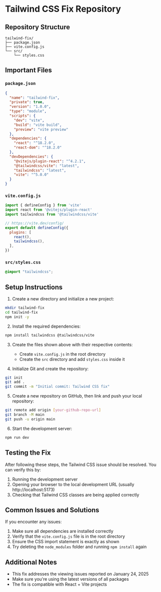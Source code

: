 # Tailwind CSS Fix Repository

## Repository Structure
```
tailwind-fix/
├── package.json
├── vite.config.js
└── src/
    └── styles.css
```

## Important Files

### `package.json`
```json
{
  "name": "tailwind-fix",
  "private": true,
  "version": "1.0.0",
  "type": "module",
  "scripts": {
    "dev": "vite",
    "build": "vite build",
    "preview": "vite preview"
  },
  "dependencies": {
    "react": "^18.2.0",
    "react-dom": "^18.2.0"
  },
  "devDependencies": {
    "@vitejs/plugin-react": "^4.2.1",
    "@tailwindcss/vite": "latest",
    "tailwindcss": "latest",
    "vite": "^5.0.0"
  }
}
```

### `vite.config.js`
```javascript
import { defineConfig } from 'vite'
import react from '@vitejs/plugin-react'
import tailwindcss from '@tailwindcss/vite'

// https://vite.dev/config/
export default defineConfig({
  plugins: [
    react(),
    tailwindcss(),
  ],
})
```

### `src/styles.css`
```css
@import "tailwindcss";
```

## Setup Instructions

1. Create a new directory and initialize a new project:
```bash
mkdir tailwind-fix
cd tailwind-fix
npm init -y
```

2. Install the required dependencies:
```bash
npm install tailwindcss @tailwindcss/vite
```

3. Create the files shown above with their respective contents:
   - Create `vite.config.js` in the root directory
   - Create the `src` directory and add `styles.css` inside it

4. Initialize Git and create the repository:
```bash
git init
git add .
git commit -m "Initial commit: Tailwind CSS fix"
```

5. Create a new repository on GitHub, then link and push your local repository:
```bash
git remote add origin [your-github-repo-url]
git branch -M main
git push -u origin main
```

6. Start the development server:
```bash
npm run dev
```

## Testing the Fix
After following these steps, the Tailwind CSS issue should be resolved. You can verify this by:
1. Running the development server
2. Opening your browser to the local development URL (usually http://localhost:5173)
3. Checking that Tailwind CSS classes are being applied correctly

## Common Issues and Solutions
If you encounter any issues:
1. Make sure all dependencies are installed correctly
2. Verify that the `vite.config.js` file is in the root directory
3. Ensure the CSS import statement is exactly as shown
4. Try deleting the `node_modules` folder and running `npm install` again

## Additional Notes
- This fix addresses the viewing issues reported on January 24, 2025
- Make sure you're using the latest versions of all packages
- The fix is compatible with React + Vite projects
